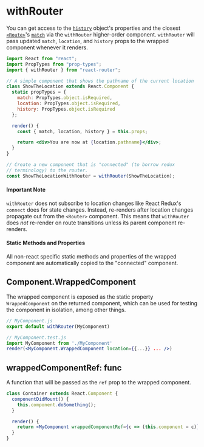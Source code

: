 # withRouter

You can get access to the [`history`](./history.md) object's properties and the closest [`<Route>`](./Route.md)'s [`match`](./match.md) via the `withRouter` higher-order component. `withRouter` will pass updated `match`, `location`, and `history` props to the wrapped component whenever it renders.

```jsx
import React from "react";
import PropTypes from "prop-types";
import { withRouter } from "react-router";

// A simple component that shows the pathname of the current location
class ShowTheLocation extends React.Component {
  static propTypes = {
    match: PropTypes.object.isRequired,
    location: PropTypes.object.isRequired,
    history: PropTypes.object.isRequired
  };

  render() {
    const { match, location, history } = this.props;

    return <div>You are now at {location.pathname}</div>;
  }
}

// Create a new component that is "connected" (to borrow redux
// terminology) to the router.
const ShowTheLocationWithRouter = withRouter(ShowTheLocation);
```

#### Important Note

`withRouter` does not subscribe to location changes like React Redux's `connect` does for state changes. Instead, re-renders after location changes propagate out from the `<Router>` component. This means that `withRouter` does _not_ re-render on route transitions unless its parent component re-renders.

#### Static Methods and Properties

All non-react specific static methods and properties of the wrapped component are automatically copied to the
"connected" component.

## Component.WrappedComponent

The wrapped component is exposed as the static property `WrappedComponent` on the returned component, which can be used
for testing the component in isolation, among other things.

```jsx
// MyComponent.js
export default withRouter(MyComponent)

// MyComponent.test.js
import MyComponent from './MyComponent'
render(<MyComponent.WrappedComponent location={{...}} ... />)
```

## wrappedComponentRef: func

A function that will be passed as the `ref` prop to the wrapped component.

```jsx
class Container extends React.Component {
  componentDidMount() {
    this.component.doSomething();
  }

  render() {
    return <MyComponent wrappedComponentRef={c => (this.component = c)} />;
  }
}
```
